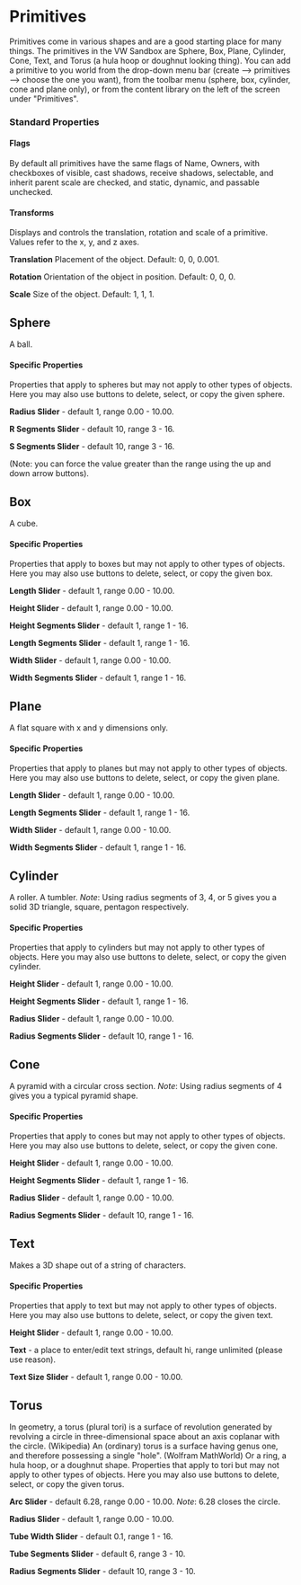 # Primitives

Primitives come in various shapes and are a good starting place for many things.  The primitives in the VW Sandbox are Sphere, Box, Plane, Cylinder, Cone, Text, and Torus (a hula hoop or doughnut looking thing). You can add a primitive to you world from the drop-down menu bar (create --> primitives --> choose the one you want), from the toolbar menu (sphere, box, cylinder, cone and plane only), or from the content library on the left of the screen under "Primitives".

### Standard Properties

#### Flags
By default all primitives have the same flags of Name, Owners, with checkboxes of visible, cast shadows, receive shadows, selectable, and inherit parent scale are checked, and static, dynamic, and passable unchecked.

#### Transforms
Displays and controls the translation, rotation and scale of a primitive. Values refer to the x, y, and z axes.

**Translation** Placement of the object. Default: 0, 0, 0.001.

**Rotation** Orientation of the object in position. Default: 0, 0, 0.

**Scale** Size of the object. Default: 1, 1, 1.

<a id='sphere'></a>
## Sphere

A ball.

#### Specific Properties
Properties that apply to spheres but may not apply to other types of objects. Here you may also use buttons to delete, select, or copy the given sphere.

**Radius Slider** - default 1, range 0.00 - 10.00.

**R Segments Slider** - default 10, range 3 - 16.

**S Segments Slider** - default 10, range 3 - 16.

(Note: you can force the value greater than the range using the up and down arrow buttons).

<a id='box'></a>
## Box

A cube.

#### Specific Properties
Properties that apply to boxes but may not apply to other types of objects. Here you may also use buttons to delete, select, or copy the given box.

**Length Slider** - default 1, range 0.00 - 10.00.

**Height Slider** - default 1, range 0.00 - 10.00.

**Height Segments Slider** - default 1, range 1 - 16.

**Length Segments Slider** - default 1, range 1 - 16.

**Width Slider** - default 1, range 0.00 - 10.00.

**Width Segments Slider** - default 1, range 1 - 16.

<a id='plane'></a>
## Plane

A flat square with x and y dimensions only.

#### Specific Properties
Properties that apply to planes but may not apply to other types of objects. Here you may also use buttons to delete, select, or copy the given plane.

**Length Slider** - default 1, range 0.00 - 10.00.

**Length Segments Slider** - default 1, range 1 - 16.

**Width Slider** - default 1, range 0.00 - 10.00.

**Width Segments Slider** - default 1, range 1 - 16.

<a id='cylinder'></a>
## Cylinder

A roller. A tumbler.  *Note*: Using radius segments of 3, 4, or 5 gives you a solid 3D triangle, square, pentagon respectively.

#### Specific Properties
Properties that apply to cylinders but may not apply to other types of objects. Here you may also use buttons to delete, select, or copy the given cylinder.

**Height Slider** - default 1, range 0.00 - 10.00.

**Height Segments Slider** - default 1, range 1 - 16.

**Radius Slider** - default 1, range 0.00 - 10.00.

**Radius Segments Slider** - default 10, range 1 - 16.

<a id='cone'></a>
## Cone

A pyramid with a circular cross section. *Note*: Using radius segments of 4 gives you a typical pyramid shape.

#### Specific Properties
Properties that apply to cones but may not apply to other types of objects. Here you may also use buttons to delete, select, or copy the given cone.

**Height Slider** - default 1, range 0.00 - 10.00.

**Height Segments Slider** - default 1, range 1 - 16.

**Radius Slider** - default 1, range 0.00 - 10.00.

**Radius Segments Slider** - default 10, range 1 - 16.


<a id='text'></a>
## Text

Makes a 3D shape out of a string of characters. 

#### Specific Properties
Properties that apply to text but may not apply to other types of objects. Here you may also use buttons to delete, select, or copy the given text.

**Height Slider** - default 1, range 0.00 - 10.00.

**Text** - a place to enter/edit text strings, default hi, range unlimited (please use reason).

**Text Size Slider** - default 1, range 0.00 - 10.00.

<a id='torus'></a>
## Torus

In geometry, a torus (plural tori) is a surface of revolution generated by revolving a circle in three-dimensional space about an axis coplanar with the circle. (Wikipedia) An (ordinary) torus is a surface having genus one, and therefore possessing a single "hole". (Wolfram MathWorld) Or a ring, a hula hoop, or a doughnut shape. Properties that apply to tori but may not apply to other types of objects. Here you may also use buttons to delete, select, or copy the given torus.

**Arc Slider** - default 6.28, range 0.00 - 10.00. *Note*: 6.28 closes the circle.

**Radius Slider** - default 1, range 0.00 - 10.00.

**Tube Width Slider** - default 0.1, range 1 - 16.

**Tube Segments Slider** - default 6, range 3 - 10.

**Radius Segments Slider** - default 10, range 3 - 10.
